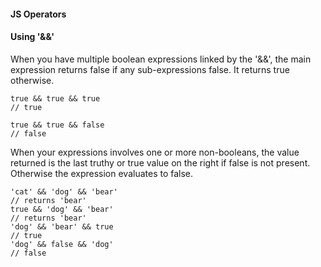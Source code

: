 #### JS Operators

#### Using '&&'

When you have multiple boolean expressions linked by the '&&', the main expression returns false if any sub-expressions false.  It returns true otherwise.

    true && true && true
    // true
    
    true && true && false
    // false
    
When your expressions involves one or more non-booleans, the value returned is the last truthy or true value on the right if false is not present.  
Otherwise the expression evaluates to false.

    'cat' && 'dog' && 'bear'
    // returns 'bear'
    true && 'dog' && 'bear'
    // returns 'bear'
    'dog' && 'bear' && true
    // true
    'dog' && false && 'dog'
    // false
